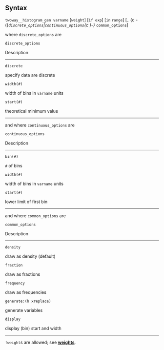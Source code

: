 ## Syntax

`twoway__histogram_gen varname` \[`weight`\] \[`if exp`\] \[`in`
`range`\] \[`,` <span options="-(">{c
-(}_`discrete_options`\|`continuous_options`<span options=")-">{c
)-}_ `common_options`\]

where `discrete_options` are

`discrete_options`

Description

------------------------------------------------------------------------

`discrete`

specify data are discrete

`width(#)`

width of bins in `varname` units

`start(#)`

theoretical minimum value

------------------------------------------------------------------------

and where `continuous_options` are

`continuous_options`

Description

------------------------------------------------------------------------

`bin(#)`

`#` of bins

`width(#)`

width of bins in `varname` units

`start(#)`

lower limit of first bin

------------------------------------------------------------------------

and where `common_options` are

`common_options`

Description

------------------------------------------------------------------------

`density`

draw as density (default)

`fraction`

draw as fractions

`frequency`

draw as frequencies

`generate:(h xreplace)`

generate variables

`display`

display (bin) start and width

------------------------------------------------------------------------

`fweight`s are allowed; see
[<strong>weights</strong>](http://www.stata.com/help.cgi?weights).
